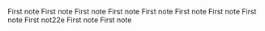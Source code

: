 First note
First note
First note
First note
First note
First note
First note
First note
First not22e
First note
First note
